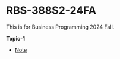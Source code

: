 # RBS-388S2-24FA

This is for Business Programming 2024 Fall. 

**Topic-1**
- [Note](Topic-1_Variables%20and%20Statements/Note/1_Variables%20expression%20and%20statements_note.md)
